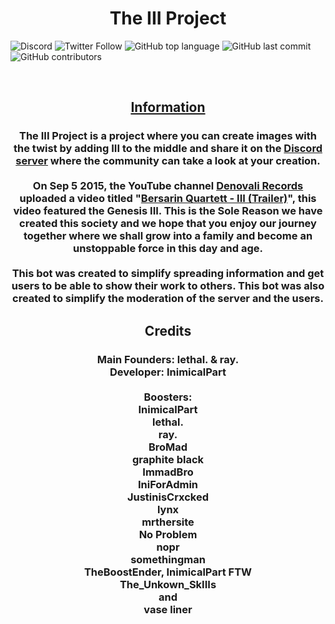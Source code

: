 <h1 align="center">The III Project</h1>

<img alt="Discord" src="https://img.shields.io/discord/857017449743777812?logo=discord&style=flat-square"> <img alt="Twitter Follow" src="https://img.shields.io/twitter/follow/TheIIISociety?color=brightgreen&label=%40TheIIISociety&logo=twitter&style=flat-square"> <img alt="GitHub top language" src="https://img.shields.io/github/languages/top/InimicalPart/TheIIIProject?style=flat-square"> <img alt="GitHub last commit" src="https://img.shields.io/github/last-commit/InimicalPart/TheIIIProject?style=flat-square"><img alt="GitHub contributors" src="https://img.shields.io/github/contributors/InimicalPart/TheIIIProject?style=flat-square">

<br/><h2 align="center"><u><b>Information</b></u></h2>

<h3 align="center">
The III Project is a project where you can create images with the twist by adding <b>III</b> to the middle and share it on the <a href="https://discord.gg/iii">Discord server</a> where the community can take a look at your creation. <br><br> On Sep 5 2015, the YouTube channel <a href="https://www.youtube.com/channel/UCrd_7bwxWw7zgkOtmVQbfEA">Denovali Records</a> uploaded a video titled "<a href="https://www.youtube.com/watch?v=o6piGa5JDLI">Bersarin Quartett - III (Trailer)</a>", this video featured the <b>Genesis III</b>. This is the Sole Reason we have created this society and we hope that you enjoy our journey together where we shall grow into a family and become an unstoppable force in this day and age. <br><br>
This bot was created to simplify spreading information and get users to be able to show their work to others. This bot was also created to simplify the moderation of the server and the users.
</h3>

<h2 align="center">Credits</h2>
<h3 align="center">
Main Founders: <b>lethal.</b> & <b>ray.</b><br>
Developer: <b>InimicalPart</b></b><br>

<br>
Boosters:<br>
<b>InimicalPart</b><br>
<b>lethal.</b><br>
<b>ray.</b><br>
<b>BroMad</b><br>
<b>graphite black</b><br>
<b>ImmadBro</b><br>
<b>IniForAdmin</b><br> <!-- I totally agree -->
<b>JustinisCrxcked</b><br>
<b>lynx</b><br>
<b>mrthersite</b><br>
<b>No Problem</b><br>
<b>nopr</b><br>
<b>somethingman</b><br>
<b>TheBoostEnder, InimicalPart FTW</b><br>
<b>The_Unkown_SkIIIs</b><br>
and<br>
<b>vase liner</b><br>

</h3>
